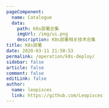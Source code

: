 ```yaml
---
pageComponent:
  name: Catalogue
  data:
    path: K8s部署合集
    imgUrl: /img/ui.png
    description: K8s部署相关技术合集
title: K8s部署
date: 2020-03-11 21:50:53
permalink: /operation/k8s-deploy/
sidebar: false
article: false
comment: false
editLink: false
author:
  name: leopisces
  link: https://github.com/Leopisces
---
```

